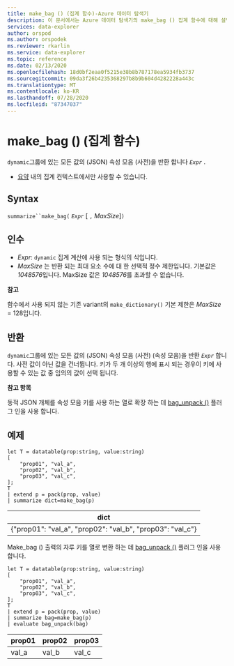 ```yaml
---
title: make_bag () (집계 함수)-Azure 데이터 탐색기
description: 이 문서에서는 Azure 데이터 탐색기의 make_bag () 집계 함수에 대해 설명 합니다.
services: data-explorer
author: orspod
ms.author: orspodek
ms.reviewer: rkarlin
ms.service: data-explorer
ms.topic: reference
ms.date: 02/13/2020
ms.openlocfilehash: 18d0bf2eaa0f5215e38b8b787178ea5934fb3737
ms.sourcegitcommit: 09da3f26b4235368297b8b9b604d4282228a443c
ms.translationtype: MT
ms.contentlocale: ko-KR
ms.lasthandoff: 07/28/2020
ms.locfileid: "87347037"
---
```

# <a name="make_bag-aggregation-function"></a>make_bag () (집계 함수)

`dynamic`그룹에 있는 모든 값의 (JSON) 속성 모음 (사전)을 반환 합니다 *`Expr`* .

* [요약](summarizeoperator.md) 내의 집계 컨텍스트에서만 사용할 수 있습니다.

## <a name="syntax"></a>Syntax

`summarize``make_bag(` *`Expr`* [ `,` *MaxSize*]`)`

## <a name="arguments"></a>인수

* *Expr*: `dynamic` 집계 계산에 사용 되는 형식의 식입니다.
* *MaxSize* 는 반환 되는 최대 요소 수에 대 한 선택적 정수 제한입니다. 기본값은 *1048576*입니다. MaxSize 값은 *1048576*를 초과할 수 없습니다.

**참고**

함수에서 사용 되지 않는 기존 variant의 `make_dictionary()` 기본 제한은 *MaxSize* = 128입니다.

## <a name="returns"></a>반환

`dynamic`그룹에 있는 모든 값의 (JSON) 속성 모음 (사전) (속성 모음)을 반환 *`Expr`* 합니다.
사전 값이 아닌 값을 건너뜁니다.
키가 두 개 이상의 행에 표시 되는 경우이 키에 사용할 수 있는 값 중 임의의 값이 선택 됩니다.

**참고 항목**

동적 JSON 개체를 속성 모음 키를 사용 하는 열로 확장 하는 데 [bag_unpack ()](bag-unpackplugin.md) 플러그 인을 사용 합니다. 

## <a name="examples"></a>예제

```kusto
let T = datatable(prop:string, value:string)
[
    "prop01", "val_a",
    "prop02", "val_b",
    "prop03", "val_c",
];
T
| extend p = pack(prop, value)
| summarize dict=make_bag(p)

```

|dict|
|----|
|{"prop01": "val_a", "prop02": "val_b", "prop03": "val_c"} |

Make_bag () 출력의 자루 키를 열로 변환 하는 데 [bag_unpack ()](bag-unpackplugin.md) 플러그 인을 사용 합니다. 

```kusto
let T = datatable(prop:string, value:string)
[
    "prop01", "val_a",
    "prop02", "val_b",
    "prop03", "val_c",
];
T
| extend p = pack(prop, value)
| summarize bag=make_bag(p)
| evaluate bag_unpack(bag) 

```

|prop01|prop02|prop03|
|---|---|---|
|val_a|val_b|val_c|
